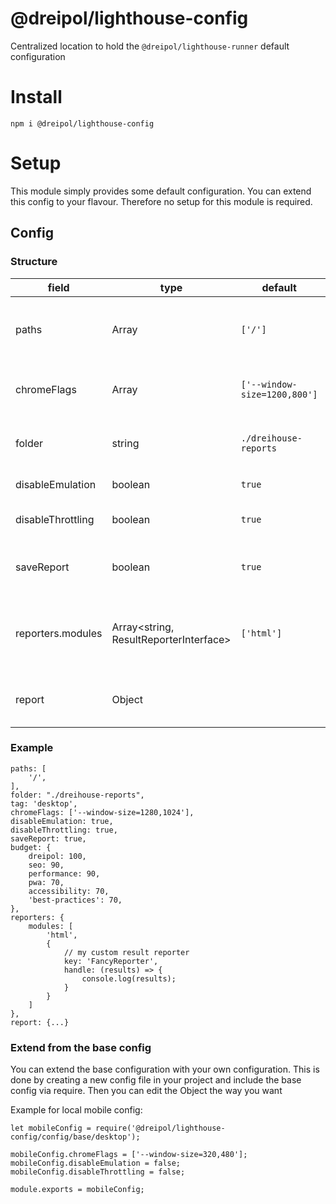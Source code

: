 # @dreipol/lighthouse-config
Centralized location to hold the `@dreipol/lighthouse-runner` default configuration

# Install

    npm i @dreipol/lighthouse-config

# Setup
This module simply provides some default configuration. You can extend this config to your flavour.
Therefore no setup for this module is required.

## Config

### Structure

| field              | type          | default                                                        | value                                                                                                                           |
| ------------------ | ------------- | -------------------------------------------------------------- | ------------------------------------------------------------------------------------------------------------------------------- |
| paths              | Array<string> | `['/']`                                                        | Array of url paths. All these routes are tested and reported                                                                    |
| chromeFlags        | Array<string> | `['--window-size=1200,800']`                                   | Array of additional chrome flags. [See all](https://peter.sh/experiments/chromium-command-line-switches/)                       |
| folder             | string        | `./dreihouse-reports`                                         | Define location to store the reports                                                                                            |
| disableEmulation   | boolean       | `true`                                                         | Applay device emulation                                                                                                         |
| disableThrottling  | boolean       | `true`                                                         | Disable Network and CPU throttling                                                                                              |
| saveReport         | boolean       | `true`                                                         | Save report as json file for further inspections                                                                                |
| reporters.modules | Array<string, ResultReporterInterface> | `['html']`                             | Current available persisters are `html` `json` and `html-dashboard|
| report             | Object        |                                                                | Lighthouse report configurations. [See exmaples](https://github.com/GoogleChrome/lighthouse/tree/master/lighthouse-core/config) |

### Example
    
    paths: [
        '/',
    ],
    folder: "./dreihouse-reports",
    tag: 'desktop',
    chromeFlags: ['--window-size=1280,1024'],
    disableEmulation: true,
    disableThrottling: true,
    saveReport: true,
    budget: {
        dreipol: 100,
        seo: 90,
        performance: 90,
        pwa: 70,
        accessibility: 70,
        'best-practices': 70,
    },
    reporters: {
        modules: [
            'html',
            {
                // my custom result reporter
                key: 'FancyReporter',
                handle: (results) => {
                    console.log(results);
                }
            }
        ]
    },
    report: {...}


### Extend from the base config
You can extend the base configuration with your own configuration. This is done by creating a new config file in your project and include the base config via require. Then you can edit the Object the way you want

Example for local mobile config:

    let mobileConfig = require('@dreipol/lighthouse-config/config/base/desktop');

    mobileConfig.chromeFlags = ['--window-size=320,480'];
    mobileConfig.disableEmulation = false;
    mobileConfig.disableThrottling = false;

    module.exports = mobileConfig;

